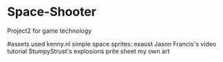 # Space-Shooter
Project2 for game technology

#assets used
kenny.nl simple space sprites: exaust
Jason Francis's video tutorial
StumpyStrust's explosions prite sheet
my own art
